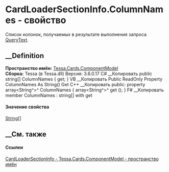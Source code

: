 # CardLoaderSectionInfo.ColumnNames - свойство
Список колонок, получаемых в результате выполнения запроса
[QueryText](P_Tessa_Cards_ComponentModel_CardLoaderSectionInfo_QueryText.htm).
## __Definition
 **Пространство имён:**
[Tessa.Cards.ComponentModel](N_Tessa_Cards_ComponentModel.htm)  
 **Сборка:** Tessa (в Tessa.dll) Версия: 3.6.0.17
C# __Копировать
     public string[] ColumnNames { get; }
VB __Копировать
     Public ReadOnly Property ColumnNames As String()
    	Get
C++ __Копировать
     public:
    property array<String^>^ ColumnNames {
    	array<String^>^ get ();
    }
F# __Копировать
     member ColumnNames : string[] with get
#### Значение свойства
[String](https://learn.microsoft.com/dotnet/api/system.string)[]
##  __См. также
#### Ссылки
[CardLoaderSectionInfo -
](T_Tessa_Cards_ComponentModel_CardLoaderSectionInfo.htm)
[Tessa.Cards.ComponentModel - пространство
имён](N_Tessa_Cards_ComponentModel.htm)
